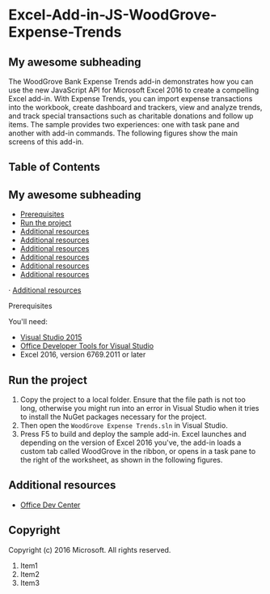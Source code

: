 
# Excel-Add-in-JS-WoodGrove-Expense-Trends

## My awesome subheading

The WoodGrove Bank Expense Trends add-in demonstrates how you can use the new JavaScript API for Microsoft Excel 2016 to create a compelling Excel add-in. With Expense Trends, you can import expense transactions into the workbook, create dashboard and trackers, view and analyze trends, and track special transactions such as charitable donations and follow up items. The sample provides two experiences: one with task pane and another with add-in commands. The following figures show the main screens of this add-in.

## Table of Contents

## My awesome subheading

*   [Prerequisites](#prerequisites)
*   [Run the project](#run-the-project)
*   [Additional resources](#additional-resources)
*   [Additional resources](#additional-resources)
*   [Additional resources](#additional-resources)
*   [Additional resources](#additional-resources)
*   [Additional resources](#additional-resources)
*   [Additional resources](#additional-resources)

· [Additional resources](#additional-resources)

Prerequisites

You'll need:

*   [Visual Studio 2015](https://www.visualstudio.com/downloads/download-visual-studio-vs.aspx)
*   [Office Developer Tools for Visual Studio](https://www.visualstudio.com/en-us/features/office-tools-vs.aspx)
*   Excel 2016, version 6769.2011 or later

## Run the project

1.  Copy the project to a local folder. Ensure that the file path is not too long, otherwise you might run into an error in Visual Studio when it tries to install the NuGet packages necessary for the project.
2.  Then open the `WoodGrove Expense Trends.sln` in Visual Studio.
3.  Press F5 to build and deploy the sample add-in. Excel launches and depending on the version of Excel 2016 you've, the add-in loads a custom tab called WoodGrove in the ribbon, or opens in a task pane to the right of the worksheet, as shown in the following figures.

## Additional resources

*   [Office Dev Center](http://dev.office.com/)

## Copyright

Copyright (c) 2016 Microsoft. All rights reserved.

1.  Item1
2.  Item2
3.  Item3
